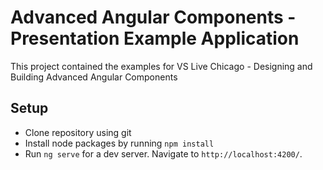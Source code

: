 # Advanced Angular Components - Presentation Example Application

This project contained the examples for VS Live Chicago - Designing and Building Advanced Angular Components

## Setup

* Clone repository using git
* Install node packages by running `npm install`
* Run `ng serve` for a dev server. Navigate to `http://localhost:4200/`.

